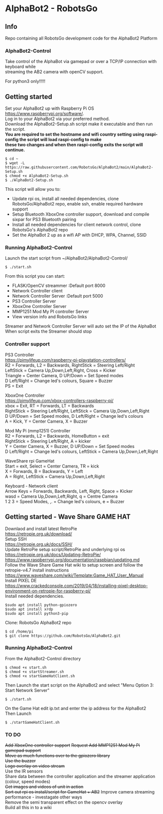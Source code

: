 # AlphaBot2 - RobotsGo 

## Info
Repo containing all RobotsGo development code for the AlphaBot2 Platform  

### AlphaBot2-Control
Take control of the AlphaBot via gamepad or over a TCP/IP connection with keyboard while   
streaming the AB2 camera with openCV support.    

For python3 only!!!!!

## Getting started
Set your AlphaBot2 up with Raspberry Pi OS https://www.raspberrypi.org/software/.   
Log in to your AlphaBot2 via your preferred method.      
Download the AlphaBot2-Setup.sh script make it executable and then run the script.   
**You are required to set the hostname and wifi country setting using raspi-config the script will load raspi-config to make   
these two changes and when then raspi-config exits the script will continue.**    
```
$ cd ~
$ wget -L https://raw.githubusercontent.com/RobotsGo/AlphaBot2/main/AlphaBot2-Setup.sh
$ chmod +x AlphaBot2-Setup.sh
$ ./AlphaBot2-Setup.sh
```
This script will allow you to:    
* Update rpi os, install all needed dependencies, clone RobotsGo/AlphaBot2 repo, enable ssh, enable required hardware support
* Setup Bluetooth XboxOne controller support, download and compile sixpar for PS3 Bluetooth pairing     
* Install all needed dependencies for client network control, clone RobotsGo's AlphaBot2 repo    
* Set the AlphaBot 2 up as a wifi AP with DHCP, WPA, Channel, SSID    

### Running AlphaBot2-Control

Launch the start script from ~/AlphaBot2/AlphaBot2-Control/   
```
$ ./start.sh 
```
From this script you can start:      
* FLASK/OpenCV streammer :Default port 8000    
* Network Controller client      
* Network Controller Server :Default port 5000        
* PS3 Controller Server    
* XboxOne Controller Server    
* MMP1251 Mod My PI controller Server   
* View version info and RobotsGo links    

Streamer and Network Controller Server will auto set the IP of the AlphaBot     
When script exits the Streamer should stop

### Controller support   
PS3 Controller      
https://pimylifeup.com/raspberry-pi-playstation-controllers/        
R2 = Forwards,  L2 = Backwards, RightStick = Steering Left/Right         
LeftStick = Camera Up,Down,Left,Right,  Cross = Kicker            
Triangle = Center Camera, D UP/Down = Set Speed modes         
D Left/Right = Change led's colours, Square = Buzzer       
PS = Exit            

XboxOne Controller    
https://pimylifeup.com/xbox-controllers-raspberry-pi/      
xbox = Exit, RT = Forwards, LT = Backwards       
RightStick = Steering Left/Right, LeftStick = Camera Up,Down,Left,Right      
D UP/Down = Set Speed modes,  D Left/Right = Change led's colours      
A = Kick, Y = Center Camera, X = Buzzer       

Mod My Pi (mmp1251) Controller      
R2 = Forwards,  L2 = Backwards, HomeButton = exit          
RightStick = Steering Left/Right, A = kicker       
Y = Center Camera, X = Buzzer,  D UP/Down = Set Speed modes         
D Left/Right = Change led's colours, LeftStick = Camera Up,Down,Left,Right      

WaveShare rpi GameHat      
Start = exit,  Select = Center Camera,  TR = kick         
X = Forwards, B = Backwards,  Y = Left         
A = Right,  LeftStick = Camera Up,Down,Left,Right      

Keyboard - Network client   
Arrow Keys = Forwards, Backwards, Left, Right, Space = Kicker         
wasd = Camera Up,Down,Left,Right, q = Centre Camera         
1 2 3 = Speed Modes,   ,. = Change led's colours,  e = Buzzer     

## Getting started - Wave Share GAME HAT   
Downlaod and install latest RetroPie   
https://retropie.org.uk/download/   
Setup SSH   
https://retropie.org.uk/docs/SSH/   
Update RetroPie setup script/RetroPie and underlying rpi os   
https://retropie.org.uk/docs/Updating-RetroPie/   
https://www.raspberrypi.org/documentation/raspbian/updating.md     
Follow the Wave Share Game Hat wiki to setup screen and follow the retropie-v4.7 install instructions        
https://www.waveshare.com/wiki/Template:Game_HAT_User_Manual     
Install PIXEL DE   
https://www.crackedconsole.com/2019/04/18/installing-pixel-desktop-environment-on-retropie-for-raspberry-pi/     
Install needed dependencies. 
```
$sudo apt install python-gpiozero
$sudo apt install xrdp
$sudo apt install python3-pip
```
Clone: RobotsGo AlphaBot2 repo
```
$ cd /home/pi
$ git clone https://github.com/RobotsGo/AlphaBot2.git
```
### Running AlphaBot2-Control
From the AlphaBot2-Control directory 
```
$ chmod +x start.sh
$ chmod +x startStreamer.sh
$ chmod +x startGameHatClient.sh
```
Then Launch the start script on the AlphaBot2 and select  "Menu Option 3: Start Network Server"         
```
$ ./start.sh
```
On the Game Hat edit ip.txt and enter the ip address for the AlphaBot2   
Then Launch
```
$ ./startGameHatClient.sh
```


### TO DO
~~Add XboxOne controller support~~
~~Request Add MMP1251 Mod My Pi gamepad support~~   
~~Move as much functions over to the gpiozero library~~   
~~Use the buzzer~~            
~~Logo overlay on video stream~~   
Use the IR sensors   
Share data between the controller application and the streamer application (colour, speed modes)    
~~Get images and videos of unit in action~~       
~~Sort out rpi os install/script for GameHat + AB2~~
Improve camera streaming performance - investagate other ways   
Remove the semi transparent effect on the opencv overlay   
Build all this in to a wiki   

